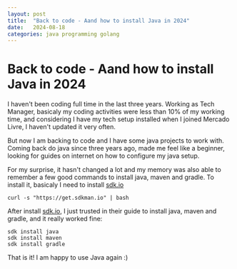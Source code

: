 ```yaml
---
layout: post
title:  "Back to code - Aand how to install Java in 2024"
date:   2024-08-18
categories: java programming golang
---
```


# Back to code - Aand how to install Java in 2024

I haven't been coding full time in the last three years. Working as Tech Manager, basicaly my coding activities were less than 10% of my working time, and considering I have my tech setup installed when I joined Mercado Livre, I haven't updated it very often.

But now I am backing to code and I have some java projects to work with. Coming back do java since three years ago, made me feel like a beginner, looking for guides on internet on how to configure my java setup.

For my surprise, it hasn't changed a lot and my memory was also able to remember a few good commands to install java, maven and gradle. To install it, basicaly I need to install [sdk.io]([https://sdkman.io/)
```shell
curl -s "https://get.sdkman.io" | bash
```


After install [sdk.io]([https://sdkman.io/), I just trusted in their guide to install java, maven and gradle, and it really worked fine:

```shell
sdk install java
sdk install maven
sdk install gradle
```

That is it! I am happy to use Java again :)